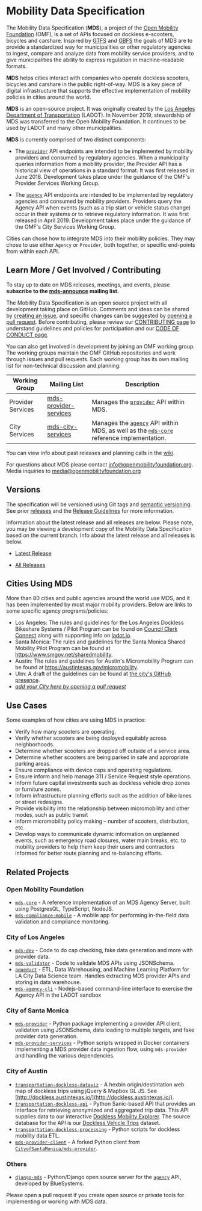 # Mobility Data Specification

The Mobility Data Specification (**MDS**), a project of the [Open Mobility Foundation](http://www.openmobilityfoundation.org) (OMF), is a set of APIs focused on dockless e-scooters, bicycles and carshare. Inspired by [GTFS](https://developers.google.com/transit/gtfs/reference/) and [GBFS](https://github.com/NABSA/gbfs) the goals of MDS are to provide a standardized way for municipalities or other regulatory agencies to ingest, compare and analyze data from mobility service providers, and to give municipalities the ability to express regulation in machine-readable formats.

**MDS** helps cities interact with companies who operate dockless scooters, bicycles and carshare in the public right-of-way. MDS is a key piece of digital infrastructure that supports the effective implementation of mobility policies in cities around the world.

**MDS** is an open-source project. It was originally created by the [Los Angeles Department of Transportation](http://ladot.io) (LADOT). In November 2019, stewardship of MDS was transferred to the Open Mobility Foundation. It continues to be used by LADOT and many other municipalities.

**MDS** is currently comprised of two distinct components:

* The [`provider`][provider] API endpoints are intended to be implemented by mobility providers and consumed by regulatory agencies. When a municipality queries information from a mobility provider, the Provider API has a historical view of operations in a standard format. It was first released in June 2018. Development takes place under the guidance of the OMF's Provider Services Working Group.

* The [`agency`][agency] API endpoints are intended to be implemented by regulatory agencies and consumed by mobility providers. Providers query the Agency API when events (such as a trip start or vehicle status change) occur in their systems or to retrieve regulatory information. It was first released in April 2019. Development takes place under the guidance of the OMF's City Services Working Group.

Cities can chose how to integrate MDS into their mobility policies. They may chose to use  either `Agency` or `Provider`, both together, or specific end-points from within each API.

## Learn More / Get Involved / Contributing
To stay up to date on MDS releases, meetings, and events, please **subscribe to the [mds-announce](https://groups.google.com/a/groups.openmobilityfoundation.org/forum/#!forum/mds-announce) mailing list.**

The Mobility Data Specification is an open source project with all development taking place on GitHub. Comments and ideas can be shared by [creating an issue](https://github.com/openmobilityfoundation/mobility-data-specification/issues), and specific changes can be suggested by [opening a pull request](https://github.com/openmobilityfoundation/mobility-data-specification/pulls). Before contributing, please review our [CONTRIBUTING page](CONTRIBUTING.md) to understand guidelines and policies for participation and our [CODE OF CONDUCT page](CODE_OF_CONDUCT.md).

You can also get involved in development by joining an OMF working group. The working groups maintain the OMF GitHub repositories and work through issues and pull requests. Each working group has its own mailing list for non-technical discussion and planning:

Working Group | Mailing List | Description
--- | --- | ---
Provider Services | [mds-provider-services](https://groups.google.com/a/groups.openmobilityfoundation.org/forum/#!forum/mds-provider-services) | Manages the [`provider`][provider] API within MDS.
City Services | [mds-city-services](https://groups.google.com/a/groups.openmobilityfoundation.org/forum/#!forum/mds-city-services) | Manages the [`agency`][agency] API within MDS, as well as the [`mds-core`](https://github.com/openmobilityfoundation/mds-core) reference implementation.

You can view info about past releases and planning calls in the [wiki](https://github.com/openmobilityfoundation/mobility-data-specification/wiki).


For questions about MDS please contact [info@openmobilityfoundation.org](mailto:info@openmobilityfoundation.org). Media inquiries to [media@openmobilityfoundation.org](mailto:media@openmobilityfoundation.org)

## Versions

The specification will be versioned using Git tags and [semantic versioning](https://semver.org/). See prior [releases](https://github.com/openmobilityfoundation/mobility-data-specification/releases) and the [Release Guidelines](ReleaseGuidelines.md) for more information.

Information about the latest release and all releases are below. Please note, you may be viewing a development copy of the Mobility Data Specification based on the current branch. Info about the latest release and all releases is below.

* [Latest Release](https://github.com/openmobilityfoundation/mobility-data-specification/tree/master)

* [All Releases](https://github.com/openmobilityfoundation/mobility-data-specification/releases)

## Cities Using MDS

More than 80 cities and public agencies around the world use MDS, and it has been implemented by most major mobility providers. Below are links to some specific agency programs/policies:

* Los Angeles: The rules and guidelines for the Los Angeles Dockless Bikeshare Systems / Pilot Program can be found on [Council Clerk Connect](https://cityclerk.lacity.org/lacityclerkconnect/index.cfm?fa=ccfi.viewrecord&cfnumber=17-1125) along with supporting info on [ladot.io](https://ladot.io/programs/dockless/).
* Santa Monica: The rules and guidelines for the Santa Monica Shared Mobility Pilot Program can be found at https://www.smgov.net/sharedmobility.
* Austin: The rules and guidelines for Austin's Micromobility Program can be found at https://austintexas.gov/micromobility.
* Ulm: A draft of the guidelines can be found at [the city's GitHub presence](https://github.com/stadtulm/mds-zonen).
* _[add your City here by opening a pull request](https://github.com/openmobilityfoundation/mobility-data-specification/compare)_

## Use Cases
Some examples of how cities are using MDS in practice:

- Verify how many scooters are operating.
- Verify whether scooters are being deployed equitably across neighborhoods.
- Determine whether scooters are dropped off outside of a service area.
- Determine whether scooters are being parked in safe and appropriate parking areas.
- Ensure compliance with device caps and operating regulations.
- Ensure inform and help manage 311 / Service Request style operations.
- Inform future capital investments such as dockless vehicle drop zones or furniture zones.
- Inform infrastructure planning efforts such as the addition of bike lanes or street redesigns.
- Provide visibility into the relationship between micromobility and other modes, such as public transit
- Inform micromobility policy making – number of scooters, distribution, etc.
- Develop ways to communicate dynamic information on unplanned events, such as emergency road closures, water main breaks, etc. to mobility providers to help them keep their users and contractors informed for better route planning and re-balancing efforts.

## Related Projects

### Open Mobility Foundation
* [`mds-core`](https://github.com/openmobilityfoundation/mds-core) - A reference implementation of an MDS Agency Server, built using PostgresQL, TypeScript, NodeJS.
* [`mds-compliance-mobile`](`https://github.com/openmobilityfoundation/mds-compliance-mobile`) - A mobile app for performing in-the-field data validation and compliance monitoring.

### City of Los Angeles
* [`mds-dev`](https://github.com/cityoflosangeles/mds-dev) - Code to do cap checking, fake data generation and more with provider data.
* [`mds-validator`](https://github.com/cityoflosangeles/mds-validator) - Code to validate MDS APIs using JSONSchema.
* [`aqueduct`](https://github.com/cityoflosangeles/aqueduct) - ETL, Data Warehousing, and Machine Learning Platform for LA City Data Science team. Handles extracting MDS provider APIs and storing in data warehouse.
* [`mds-agency-cli`](https://github.com/cityoflosangeles/mds-agency-cli) - Nodejs-based command-line interface to exercise the Agency API in the LADOT sandbox

### City of Santa Monica
* [`mds-provider`](https://github.com/cityofsantamonica/mds-provider) - Python package implementing a provider API client, validation using JSONSchema, data loading to multiple targets, and fake provider data generation.
* [`mds-provider-services`](https://github.com/cityofsantamonica/mds-provider-services) - Python scripts wrapped in Docker containers implementing a MDS provider data ingestion flow, using `mds-provider` and handling the various dependencies.

### City of Austin
* [`transportation-dockless-dataviz`](https://github.com/cityofaustin/transportation-dockless-dataviz) - A hexbin origin/destintation web map of dockless trips using jQuery & Mapbox GL JS. See [http://dockless.austintexas.io/](http://dockless.austintexas.io/).
* [`transportation-dockless-api`](https://github.com/cityofaustin/transportation-dockless-api) - Python Sanic-based API that provides an interface for retrieving anonymized and aggregated trip data. This API supplies data to our interactive [Dockless Mobility Explorer](https://dockless.austintexas.io). The source database for the API is our [Dockless Vehicle Trips](https://data.austintexas.gov/Transportation-and-Mobility/Dockless-Vehicle-Trips/7d8e-dm7r) dataset.
* [`transportation-dockless-processing`](https://github.com/cityofaustin/transportation-dockless-processing) - Python scripts for dockless mobility data ETL.
* [`mds-provider-client`](https://github.com/cityofaustin/mds-provider-client) - A forked Python client from [`CityofSantaMonica/mds-provider`](https://github.com/cityofsantamonica/mds-provider).

### Others

* [`django-mds`](https://github.com/polyconseil/django-mds) - Python/Django open source server for the [`agency`][agency] API, developed by BlueSystems.

Please open a pull request if you create open source or private tools for implementing or working with MDS data.

[agency]: /agency/README.md
[provider]: /provider/README.md
